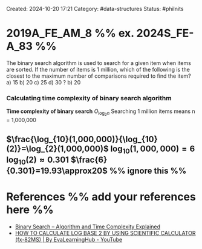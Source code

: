 Created: 2024-10-20 17:21
Category: #data-structures 
Status: #philnits



# 2019A_FE_AM_8 %% ex. 2024S_FE-A_83 %%

The binary search algorithm is used to search for a given item when items are sorted. If the number of items is 1 million, which of the following is the closest to the maximum number of comparisons required to find the item?
a) 15 
b) 20 
c) 25 
d) 30
? 
b) 20 
### Calculating time complexity of binary search algorithm
**Time complexity of binary search**
$O_{{\log_{2}n}}$
Searching 1 million items means n = 1,000,000

$\frac{\log_{10}(1,000,000)}{\log_{10}(2)}=\log_{2}(1,000,000)$
$\log_{10}(1,000,000)=6$
$\log_{10}(2)\approx0.301$
$\frac{6}{0.301}=19.93\approx20$
%% ignore this %%
---









# References %% add your references here %%
- [Binary Search – Algorithm and Time Complexity Explained](https://www.freecodecamp.org/news/binary-search-algorithm-and-time-complexity-explained/)
- [HOW TO CALCULATE LOG BASE 2 BY USING SCIENTIFIC CALCULATOR (fx-82MS) | By EvaLearningHub - YouTube](https://www.youtube.com/watch?v=mRyfa94sR9Q) 